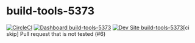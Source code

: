 # build-tools-5373

[![CircleCI](https://circleci.com/gh/pantheon-ci-bot/build-tools-5373.svg?style=shield)](https://circleci.com/gh/pantheon-ci-bot/build-tools-5373)
[![Dashboard build-tools-5373](https://img.shields.io/badge/dashboard-build_tools_5373-yellow.svg)](https://dashboard.pantheon.io/sites/28360957-0115-4709-9bcc-7b27fd9fc5b8#dev/code)
[![Dev Site build-tools-5373](https://img.shields.io/badge/site-build_tools_5373-blue.svg)](http://dev-build-tools-5373.pantheonsite.io/)[ci skip] Pull request that is not tested (#6)
